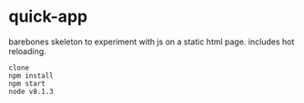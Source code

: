 # quick-app

barebones skeleton to experiment with js on a static html page.
includes hot reloading.

```
clone
npm install
npm start
node v8.1.3
```
